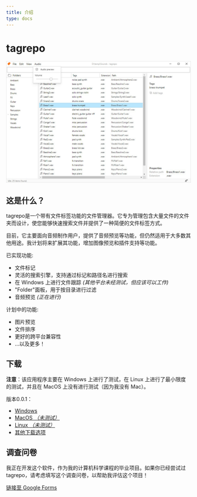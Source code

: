 ```yaml
---
title: 介绍
type: docs
---
```


# tagrepo

![](screenshot.jpg)

## 这是什么？

tagrepo是一个带有文件标签功能的文件管理器。它专为管理包含大量文件的文件夹而设计，使您能够快速搜索文件并提供了一种简便的文件标签方式。

目前，它主要面向音频制作用户，提供了音频预览等功能，但仍然适用于大多数其他用途。我计划将来扩展其功能，增加图像预览和插件支持等功能。

已实现功能:

- 文件标记
- 灵活的搜索引擎，支持通过标记和路径名进行搜索
- 在 Windows 上进行文件跟踪 _(其他平台未经测试，但应该可以工作)_
- "Folder"面板，用于按目录进行过滤
- 音频预览 _(正在进行)_

计划中的功能:

- 图片预览
- 文件排序
- 更好的跨平台兼容性
- ...以及更多！

## 下载

**注意**：该应用程序主要在 Windows 上进行了测试，在 Linux 上进行了最小限度的测试，并且在 MacOS 上没有进行测试（因为我没有 Mac）。

版本0.0.1：

- [Windows](https://github.com/jamesWalker55/tag-repo/releases/download/tagrepo-v0.0.1/tag-repo_0.0.1_x64_en-US.msi)
- [MacOS _（未测试）_](https://github.com/jamesWalker55/tag-repo/releases/download/tagrepo-v0.0.1/tag-repo_0.0.1_x64.dmg)
- [Linux _（未测试）_](https://github.com/jamesWalker55/tag-repo/releases/download/tagrepo-v0.0.1/tag-repo_0.0.1_amd64.deb)
- [其他下载选项](https://github.com/jamesWalker55/tag-repo/releases/tag/tagrepo-v0.0.1)

## 调查问卷

我正在开发这个软件，作为我的计算机科学课程的毕业项目。如果你已经尝试过 tagrepo，请考虑填写这个调查问卷，以帮助我评估这个项目！

[链接至 Google Forms](https://forms.gle/r3fvEaKTqq5VGznq8)
